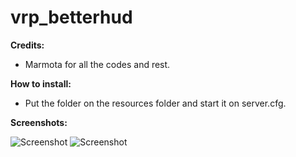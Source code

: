 # vrp_betterhud
**Credits:**
  
 - Marmota for all the codes and rest.

**How to install:**

 - Put the folder on the resources folder and start it on server.cfg.


**Screenshots:**


![Screenshot](https://i.imgur.com/d2eruQL.png)
![Screenshot](https://i.imgur.com/0QROv7F.jpg)

